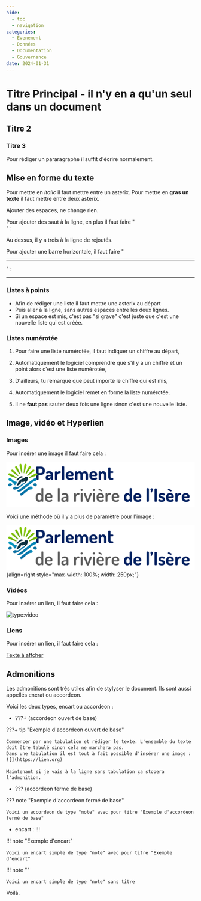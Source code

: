 ```yaml
---
hide:
  - toc
  - navigation
categories:
  - Evenement
  - Données
  - Documentation
  - Gouvernance
date: 2024-01-31
---
```


# Titre Principal - il n'y en a qu'un seul dans un document

## Titre 2

### Titre 3

Pour rédiger un pararagraphe il suffit d'écrire normalement.

## Mise en forme du texte

Pour mettre en *italic* il faut mettre entre un asterix. Pour mettre en **gras un texte** il faut mettre entre deux asterix.

Ajouter des espaces, ne change rien.

Pour ajouter des saut à la ligne, en plus il faut faire "<br>" :

Au dessus, il y a trois à la ligne de rejoutés.

Pour ajouter une barre horizontale, il faut faire "<hr>" :

<hr>

### Listes à points

* Afin de rédiger une liste il faut mettre une asterix au départ
* Puis aller à la ligne, sans autres espaces entre les deux lignes.
* Si un espace est mis, c'est pas "si grave" c'est juste que c'est une nouvelle liste qui est créée.

### Listes numérotée

1. Pour faire une liste numérotée, il faut indiquer un chiffre au départ,
1. Automatiquement le logiciel comprendre que s'il y a un chiffre et un point alors c'est une liste numérotée,
1. D'ailleurs, tu remarque que peut importe le chiffre qui est mis,
1. Automatiquement le logiciel remet en forme la liste numérotée.


1. Il ne **faut pas** sauter deux fois une ligne sinon c'est une nouvelle liste.

## Image, vidéo et Hyperlien

### Images

Pour insérer une image il faut faire cela :

![description de l'image](https://github.com/Konsilion/konsilion-drive/blob/main/logo_banniere_index.png?raw=true)

Voici une méthode où il y a plus de paramètre pour l'image :

![description de l'image](https://github.com/Konsilion/konsilion-drive/blob/main/logo_banniere_index.png?raw=true){align=right style="max-width: 100%; width: 250px;"}

### Vidéos

Pour insérer un lien, il faut faire cela :

![type:video](https://www.youtube.com/embed/LXb3EKWsInQ)

### Liens

Pour insérer un lien, il faut faire cela :

[Texte à affcher](https://lien.org)

## Admonitions

Les admonitions sont très utiles afin de stylyser le document. Ils sont aussi appellés encrat ou accordeon.

Voici les deux types, encart ou accordeon :

* ???+ (accordeon ouvert de base)

???+ tip "Exemple d'accordeon ouvert de base"

	Commencer par une tabulation et rédiger le texte. L'ensemble du texte doit être tabulé sinon cela ne marchera pas.
	Dans une tabulation il est tout à fait possible d'insérer une image :
	![](https://lien.org)

	Maintenant si je vais à la ligne sans tabulation ça stopera l'admonition.


* ???  (accordeon fermé de base)
  
??? note "Exemple d'accordeon fermé de base"

	Voici un accordeon de type "note" avec pour titre "Exemple d'accordeon fermé de base" 
	

* encart : !!!

!!! note "Exemple d'encart"

	Voici un encart simple de type "note" avec pour titre "Exemple d'encart"

!!! note ""

	Voici un encart simple de type "note" sans titre


Voilà.

